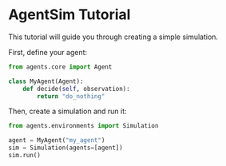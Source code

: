 # AgentSim Tutorial

This tutorial will guide you through creating a simple simulation.

First, define your agent:

```python
from agents.core import Agent

class MyAgent(Agent):
    def decide(self, observation):
        return "do_nothing"
```

Then, create a simulation and run it:

```python
from agents.environments import Simulation

agent = MyAgent("my_agent")
sim = Simulation(agents=[agent])
sim.run()
```

